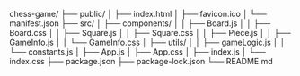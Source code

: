 chess-game/
├── public/
│   ├── index.html
│   ├── favicon.ico
│   └── manifest.json
├── src/
│   ├── components/
│   │   ├── Board.js
│   │   ├── Board.css
│   │   ├── Square.js
│   │   ├── Square.css
│   │   ├── Piece.js
│   │   ├── GameInfo.js
│   │   └── GameInfo.css
│   ├── utils/
│   │   ├── gameLogic.js
│   │   └── constants.js
│   ├── App.js
│   ├── App.css
│   ├── index.js
│   └── index.css
├── package.json
├── package-lock.json
└── README.md
